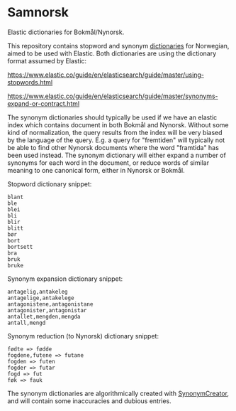 # Samnorsk
Elastic dictionaries for Bokmål/Nynorsk. 

This repository contains stopword and synonym [dictionaries](https://github.com/nrkno/samnorsk/tree/master/dict) for Norwegian, aimed to be used with Elastic.
Both dictionaries are using the dictionary format assumed by Elastic:

https://www.elastic.co/guide/en/elasticsearch/guide/master/using-stopwords.html

https://www.elastic.co/guide/en/elasticsearch/guide/master/synonyms-expand-or-contract.html

The synonym dictionaries should typically be used if we have an elastic index which contains document in
both Bokmål and Nynorsk. Without some kind of normalization, the query results from the index will be very
biased by the language of the query. E.g. a query for "fremtiden" will typically not be able to find other Nynorsk documents where
the word "framtida" has been used instead. The synonym dictionary will either expand a number of synonyms for
each word in the document, or reduce words of similar meaning to one canonical form, either in Nynorsk or 
Bokmål.

Stopword dictionary snippet:

	blant
	ble
	blei
	bli
	blir
	blitt
	bør
	bort
	bortsett
	bra
	bruk
	bruke

Synonym expansion dictionary snippet:

	antagelig,antakeleg
	antagelige,antakelege
	antagonistene,antagonistane
	antagonister,antagonistar
	antallet,mengden,mengda
	antall,mengd

Synonym reduction (to Nynorsk) dictionary snippet:

	fødte => fødde
	fogdene,futene => futane
	fogden => futen
	fogder => futar
	fogd => fut
	føk => fauk

The synonym dictionaries are algorithmically created with [SynonymCreator](https://github.com/nrkno/samnorsk/tree/master/SynonymCreator), and will contain some inaccuracies and dubious entries.
